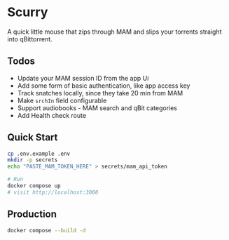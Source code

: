 # Scurry
A quick little mouse that zips through MAM and slips your torrents straight into qBittorrent.

## Todos
- Update your MAM session ID from the app Ui
- Add some form of basic authentication, like app access key
- Track snatches locally, since they take 20 min from MAM
- Make `srchIn` field configurable
- Support audiobooks - MAM search and qBit categories
- Add Health check route

## Quick Start
```bash
cp .env.example .env
mkdir -p secrets
echo "PASTE_MAM_TOKEN_HERE" > secrets/mam_api_token

# Run
docker compose up
# visit http://localhost:3000
```

## Production
```bash
docker compose --build -d
```